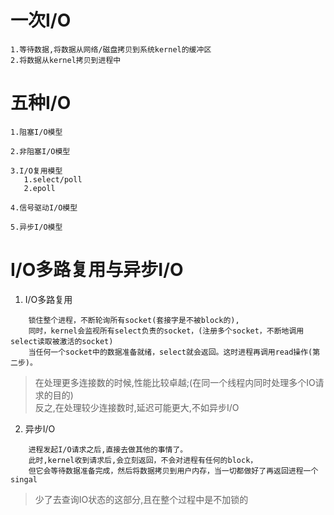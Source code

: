 # 一次I/O
```
1.等待数据,将数据从网络/磁盘拷贝到系统kernel的缓冲区
2.将数据从kernel拷贝到进程中
```

# 五种I/O
```
1.阻塞I/O模型

2.非阻塞I/O模型

3.I/O复用模型
   1.select/poll
   2.epoll

4.信号驱动I/O模型

5.异步I/O模型
```

# I/O多路复用与异步I/O
1. I/O多路复用

```
    锁住整个进程，不断轮询所有socket(套接字是不被block的),
    同时，kernel会监视所有select负责的socket，(注册多个socket，不断地调用select读取被激活的socket)
    当任何一个socket中的数据准备就绪，select就会返回。这时进程再调用read操作(第二步)。
```

> 在处理更多连接数的时候,性能比较卓越;(在同一个线程内同时处理多个IO请求的目的)   
> 反之,在处理较少连接数时,延迟可能更大,不如异步I/O

2. 异步I/O

```
    进程发起I/O请求之后,直接去做其他的事情了。
    此时,kernel收到请求后,会立刻返回，不会对进程有任何的block，
    但它会等待数据准备完成，然后将数据拷贝到用户内存，当一切都做好了再返回进程一个singal
```

> 少了去查询IO状态的这部分,且在整个过程中是不加锁的

